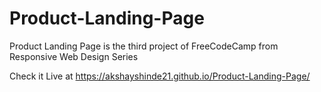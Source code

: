 # Product-Landing-Page
Product Landing Page is the third project of FreeCodeCamp from Responsive Web Design Series

Check it Live at https://akshayshinde21.github.io/Product-Landing-Page/
